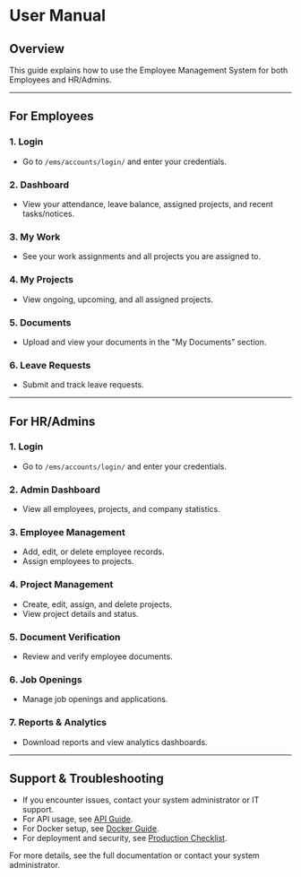 # User Manual

## Overview
This guide explains how to use the Employee Management System for both Employees and HR/Admins.

---

## For Employees

### 1. Login
- Go to `/ems/accounts/login/` and enter your credentials.

### 2. Dashboard
- View your attendance, leave balance, assigned projects, and recent tasks/notices.

### 3. My Work
- See your work assignments and all projects you are assigned to.

### 4. My Projects
- View ongoing, upcoming, and all assigned projects.

### 5. Documents
- Upload and view your documents in the "My Documents" section.

### 6. Leave Requests
- Submit and track leave requests.

---

## For HR/Admins

### 1. Login
- Go to `/ems/accounts/login/` and enter your credentials.

### 2. Admin Dashboard
- View all employees, projects, and company statistics.

### 3. Employee Management
- Add, edit, or delete employee records.
- Assign employees to projects.

### 4. Project Management
- Create, edit, assign, and delete projects.
- View project details and status.

### 5. Document Verification
- Review and verify employee documents.

### 6. Job Openings
- Manage job openings and applications.

### 7. Reports & Analytics
- Download reports and view analytics dashboards.

---

## Support & Troubleshooting
- If you encounter issues, contact your system administrator or IT support.
- For API usage, see [API Guide](API.md).
- For Docker setup, see [Docker Guide](DOCKER.md).
- For deployment and security, see [Production Checklist](PRODUCTION.md).

For more details, see the full documentation or contact your system administrator. 